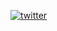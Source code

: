 
   [![twitter](https://github.com/codex773/codeX/blob/main/path/to/icons8-twitter-circled-48.png)](https://twitter.com/homorkhay?s=09)
   
